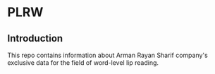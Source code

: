 # PLRW

## Introduction
This repo contains information about Arman Rayan Sharif company's exclusive data for the field of word-level lip reading.
